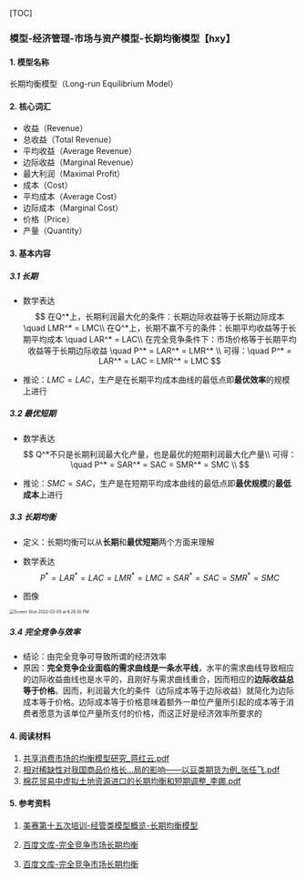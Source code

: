 [TOC]

### 模型-经济管理-市场与资产模型-长期均衡模型【hxy】

#### 1. 模型名称

长期均衡模型（Long-run Equilibrium Model）

#### 2. 核心词汇

- 收益（Revenue）
- 总收益（Total Revenue）
- 平均收益（Average Revenue）
- 边际收益（Marginal Revenue）
- 最大利润（Maximal Profit）
- 成本（Cost）
- 平均成本（Average Cost）
- 边际成本（Marginal Cost）
- 价格（Price）
- 产量（Quantity）

#### 3. 基本内容

##### 3.1 长期

- 数学表达
  $$
  在Q^*上，长期利润最大化的条件：长期边际收益等于长期边际成本 \quad LMR^* = LMC\\
  在Q^*上，长期不赢不亏的条件：长期平均收益等于长期平均成本 \quad LAR^* = LAC\\
  在完全竞争条件下：市场价格等于长期平均收益等于长期边际收益 \quad P^* = LAR^* = LMR^* \\
  可得：\quad P^* = LAR^* = LAC = LMR^* = LMC
  $$

- 推论：$LMC=LAC$，生产是在长期平均成本曲线的最低点即**最优效率**的规模上进行

##### 3.2 最优短期

- 数学表达
  $$
  Q^*不只是长期利润最大化产量，也是最优的短期利润最大化产量\\
  可得：\quad P^* = SAR^* = SAC = SMR^* = SMC \\
  $$

- 推论：$SMC=SAC$，生产是在短期平均成本曲线的最低点即**最优规模**的**最低成本**上进行

##### 3.3 长期均衡

- 定义：长期均衡可以从**长期**和**最优短期**两个方面来理解

- 数学表达
  $$
  P^* = LAR^* = LAC = LMR^* =LMC=SAR^*=SAC =SMR^* =SMC
  $$

- 图像

<img src="/Users/xinyuanhe/Desktop/working/2021美赛/模型/【正式】模型-经济管理-市场与资产模型-长期均衡模型【hxy】/Screen Shot 2022-02-05 at 6.26.30 PM.png" alt="Screen Shot 2022-02-05 at 6.26.30 PM" style="zoom:50%;" />

##### 3.4 完全竞争与效率

- 结论：由完全竞争可导致所谓的经济效率
- 原因：**完全竞争企业面临的需求曲线是一条水平线**，水平的需求曲线导致相应的边际收益曲线也是水平的，且刚好与需求曲线重合，因而相应的**边际收益总等于价格**。因而，利润最大化的条件（边际成本等于边际收益）就简化为边际成本等于价格。边际成本等于价格意味着额外一单位产量所引起的成本等于消费者愿意为该单位产量所支付的价格，而这正好是经济效率所要求的

#### 4. 阅读材料

1.  [共享消费市场的均衡模型研究_蒋红云.pdf](共享消费市场的均衡模型研究_蒋红云.pdf) 
2.  [相对稀缺性对我国商品价格长...局的影响——以豆类期货为例_张任飞.pdf](相对稀缺性对我国商品价格长...局的影响——以豆类期货为例_张任飞.pdf)  
3.   [棉花贸易中虚拟土地资源进口的长期均衡和短期调整_李娜.pdf](棉花贸易中虚拟土地资源进口的长期均衡和短期调整_李娜.pdf) 

#### 5. 参考资料

1. [美赛第十五次培训-经管类模型概览-长期均衡模型](https://vshare.sjtu.edu.cn/play/cd8ea54e5f1b42cf7229ef9202c8c9df)

2. [百度文库-完全竞争市场长期均衡](https://wenku.baidu.com/view/528cfe3ead1ffc4ffe4733687e21af45b207fe5b.html)
3. [百度文库-完全竞争市场长期均衡](https://wenku.baidu.com/view/cf87809183d049649b6658af.html)